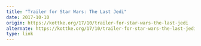 ```yaml
---
title: "Trailer for Star Wars: The Last Jedi"
date: 2017-10-10
origin: https://kottke.org/17/10/trailer-for-star-wars-the-last-jedi
alternate: https://kottke.org/17/10/trailer-for-star-wars-the-last-jedi
type: link
---
```


